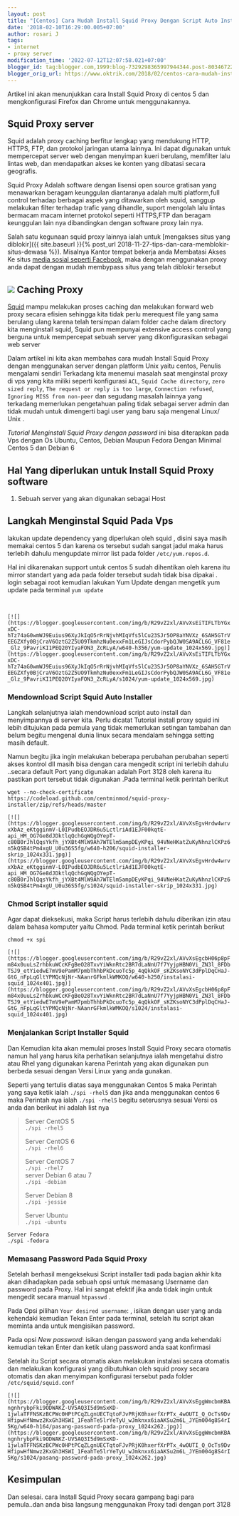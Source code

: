 ```yaml
---
layout: post
title: "[Centos] Cara Mudah Install Squid Proxy Dengan Script Auto Install"
date: '2018-02-10T16:29:00.005+07:00'
author: rosari J
tags:
- internet
- proxy server
modification_time: '2022-07-12T12:07:58.021+07:00'
blogger_id: tag:blogger.com,1999:blog-7329298365997944344.post-8034672217200371743
blogger_orig_url: https://www.oktrik.com/2018/02/centos-cara-mudah-install-squid-proxy.html
---
```


Artikel ini akan menunjukkan cara Install Squid Proxy di centos 5 dan mengkonfigurasi Firefox dan Chrome untuk menggunakannya.


Squid Proxy server
------------------


Squid adalah proxy caching berfitur lengkap yang mendukung HTTP, HTTPS, FTP, dan protokol jaringan utama lainnya. Ini dapat digunakan untuk mempercepat server web dengan menyimpan kueri berulang, memfilter lalu lintas web, dan mendapatkan akses ke konten yang dibatasi secara geografis.


Squid Proxy Adalah software dengan lisensi open source gratisan yang menawarkan beragam keunggulan diantaranya adalah multi platform,full control terhadap berbagai aspek yang ditawarkan oleh squid, sanggup melakukan filter terhadap trafic yang dihandle, suport mengolah lalu lintas bermacam macam internet protokol seperti HTTPS,FTP dan beragam keunggulan lain nya dibandingkan dengan software proxy lain nya.


Salah satu kegunaan squid proxy lainnya ialah untuk [mengakses situs yang diblokir]({{ site.baseurl }}{% post_url 2018-11-27-tips-dan-cara-memblokir-situs-dewasa %}). Misalnya Kantor tempat bekerja anda Membatasi Akses Ke situs [media sosial seperti Facebook](https://www.oktrik.com/search/label/facebook), maka dengan menggunakan proxy anda dapat dengan mudah membypass situs yang telah diblokir tersebut









[![](https://blogger.googleusercontent.com/img/b/R29vZ2xl/AVvXsEiZdlSA3GFnlU_CuBr67nmbavqr-MA5DBZRhWJKuWT471u9eFqbdPoxJcABqC-nVg11HKkkY3f4txAtdAYsXY6Cbi9H3cQCorAGPzgwVSr2SFMu6gEG3wWWsYNL-0qtxM0CdnHvWBfeZ1DJeZ6JyTwdZAxbftqNWxmnopOrqROjY5uBYqkWUjGazTXdkQ/w640-h400/squid-1-800x500.jpg)](https://blogger.googleusercontent.com/img/b/R29vZ2xl/AVvXsEiZdlSA3GFnlU_CuBr67nmbavqr-MA5DBZRhWJKuWT471u9eFqbdPoxJcABqC-nVg11HKkkY3f4txAtdAYsXY6Cbi9H3cQCorAGPzgwVSr2SFMu6gEG3wWWsYNL-0qtxM0CdnHvWBfeZ1DJeZ6JyTwdZAxbftqNWxmnopOrqROjY5uBYqkWUjGazTXdkQ/s800/squid-1-800x500.jpg)
Caching Proxy
-------------


[Squid](http://www.squid-cache.org/) mampu melakukan proses caching dan melakukan forward web proxy secara efisien sehingga kita tidak perlu merequest file yang sama berulang ulang karena telah tersimpan dalam folder cache dalam directory kita menginstall squid, Squid pun mempunyai extensive access control yang berguna untuk mempercepat sebuah server yang dikonfigurasikan sebagai web server


Dalam artikel ini kita akan membahas cara mudah Install Squid Proxy dengan menggunakan server dengan platform Unix yaitu centos, Penulis mengalami sendiri Terkadang kita menemui masalah saat menginstal proxy di vps yang kita miliki seperti konfigurasi `ACL`, `Squid Cache directory`, `zero sized reply`, `The request or reply is too large`, `Connection refused`, `Ignoring MISS from non-peer` dan segudang masalah lainnya yang terkadang memerlukan pengetahuan paling tidak sebagai server admin dan tidak mudah untuk dimengerti bagi user yang baru saja mengenal Linux/ Unix .


*Tutorial Menginstall Squid Proxy dengan password* ini bisa diterapkan pada Vps dengan Os Ubuntu, Centos, Debian Maupun Fedora Dengan Minimal Centos 5 dan Debian 6









**Hal Yang diperlukan untuk Install Squid Proxy software**
----------------------------------------------------------


1. Sebuah server yang akan digunakan sebagai Host


**Langkah Menginstal Squid Pada Vps**
-------------------------------------


lakukan update dependency yang diperlukan oleh squid , disini saya masih memakai centos 5 dan karena os tersebut sudah sangat jadul maka harus terlebih dahulu mengupdate mirror list pada folder `/etc/yum.repos.d`.


Hal ini dikarenakan support untuk centos 5 sudah dihentikan oleh karena itu mirror standart yang ada pada folder tersebut sudah tidak bisa dipakai . login sebagai root kemudian lakukan Yum Update dengan mengetik yum update pada terminal `yum update`


 


`[![](https://blogger.googleusercontent.com/img/b/R29vZ2xl/AVvXsEiTIFLTbYGxxDC-hTz74aG0wmWJ9Euius96XyJkIqO5rRrNjvhMIqVfs5lCu23SJr5OP8aYNVXz_6SAH5GTrVEEGZXfy0BjCraV6OztG2Z5UO9TkmhzNu0exxFm1LeGIJsCdorPybQJW0SA9ACL6G_VF81e_Glz_9PavriKI1PEQ20YIyaFON3_ZcRLyA/w640-h356/yum-update_1024x569.jpg)](https://blogger.googleusercontent.com/img/b/R29vZ2xl/AVvXsEiTIFLTbYGxxDC-hTz74aG0wmWJ9Euius96XyJkIqO5rRrNjvhMIqVfs5lCu23SJr5OP8aYNVXz_6SAH5GTrVEEGZXfy0BjCraV6OztG2Z5UO9TkmhzNu0exxFm1LeGIJsCdorPybQJW0SA9ACL6G_VF81e_Glz_9PavriKI1PEQ20YIyaFON3_ZcRLyA/s1024/yum-update_1024x569.jpg)`







### **Mendownload Script Squid Auto Installer**


Langkah selanjutnya ialah mendownload script auto install dan menyimpannya di server kita. Perlu dicatat Tutorial install proxy squid ini lebih ditujukan pada pemula yang tidak memerlukan setingan tambahan dan belum begitu mengenal dunia linux secara mendalam sehingga setting masih default.


Namun begitu jika ingin melakukan beberapa perubahan perubahan seperti akses kontrol dll masih bisa dengan cara mengedit script ini terlebih dahulu ..secara default Port yang digunakan adalah Port 3128 oleh karena itu pastikan port tersebut tidak digunakan .Pada terminal ketik perintah berikut


`wget --no-check-certificate https://codeload.github.com/centminmod/squid-proxy-installer/zip/refs/heads/master`









`[![](https://blogger.googleusercontent.com/img/b/R29vZ2xl/AVvXsEgvHrdw4wrvxXbAz_eKtgginmV-L0IPudbEOJDR6u5LctlriAd1EJF00kqtE-api_HM_OG7Ge8dJDktlqQchGqWQgOYepT-c80B0rJhlQqsYkfh_jYXBt4MlW9Ah7WTElm5ampDEyKPqi_94VNeHKatZuKyNhnzlCKPz6n5kQSB4tPm4xgU_U0u36S5fg/w640-h206/squid-installer-skrip_1024x331.jpg)](https://blogger.googleusercontent.com/img/b/R29vZ2xl/AVvXsEgvHrdw4wrvxXbAz_eKtgginmV-L0IPudbEOJDR6u5LctlriAd1EJF00kqtE-api_HM_OG7Ge8dJDktlqQchGqWQgOYepT-c80B0rJhlQqsYkfh_jYXBt4MlW9Ah7WTElm5ampDEyKPqi_94VNeHKatZuKyNhnzlCKPz6n5kQSB4tPm4xgU_U0u36S5fg/s1024/squid-installer-skrip_1024x331.jpg)`
### Chmod Script installer squid


Agar dapat dieksekusi, maka Script harus terlebih dahulu diberikan izin atau dalam bahasa komputer yaitu Chmod. Pada terminal ketik perintah berikut


`chmod +x spi`


`[![](https://blogger.googleusercontent.com/img/b/R29vZ2xl/AVvXsEgcbH06p8pFm84x0uuLsZrhbkuWCcKFgBeO28TxvYiWknRtc2BR7dLaNnU7f7YyjpHBN0Vi_ZN3l_8FDbTSJ9_etYiedwE7mV9ePamM7pmbThhbPkDcuoTc5p_4qQkkOF_sKZKsoNYC3dPplDqCHaJ-GtG_nFpLqGltYPMQcNjNr-NAanrGFkmlkWMKOQ/w640-h250/instalasi-squid_1024x401.jpg)](https://blogger.googleusercontent.com/img/b/R29vZ2xl/AVvXsEgcbH06p8pFm84x0uuLsZrhbkuWCcKFgBeO28TxvYiWknRtc2BR7dLaNnU7f7YyjpHBN0Vi_ZN3l_8FDbTSJ9_etYiedwE7mV9ePamM7pmbThhbPkDcuoTc5p_4qQkkOF_sKZKsoNYC3dPplDqCHaJ-GtG_nFpLqGltYPMQcNjNr-NAanrGFkmlkWMKOQ/s1024/instalasi-squid_1024x401.jpg)`







### Menjalankan Script Installer Squid


Dan Kemudian kita akan memulai proses Install Squid Proxy secara otomatis namun hal yang harus kita perhatikan selanjutnya ialah mengetahui distro atau Rhel yang digunakan karena Perintah yang akan digunakan pun berbeda sesuai dengan Versi Linux yang anda gunakan.


Seperti yang tertulis diatas saya menggunakan Centos 5 maka Perintah yang saya ketik ialah `./spi -rhel5` dan jika anda menggunakan centos 6 maka Perintah nya ialah `./spi -rhel5` begitu seterusnya sesuai Versi os anda dan berikut ini adalah list nya



> Server CentOS 5  
> `./spi -rhel5`
> 
> 
> Server CentOS 6  
> `./spi -rhel6`
> 
> 
> Server CentOS 7  
> `./spi -rhel7`  
> server Debian 6 atau 7  
> `./spi -debian`
> 
> 
> Server Debian 8  
> `./spi -jessie`
> 
> 
> Server Ubuntu  
> `./spi -ubuntu`



```
Server Fedora
./spi -fedora
```

### **Memasang Password Pada Squid Proxy**


Setelah berhasil mengeksekusi Script installer tadi pada bagian akhir kita akan dihadapkan pada sebuah opsi untuk memasang Username dan password pada Proxy. Hal ini sangat efektif jika anda tidak ingin untuk mengedit secara manual `htpasswd` .


Pada Opsi pilihan `Your desired username`: , isikan dengan user yang anda kehendaki kemudian Tekan Enter pada terminal, setelah itu script akan meminta anda untuk mengisikan password.


Pada opsi *New password*: isikan dengan password yang anda kehendaki kemudian tekan Enter dan ketik ulang password anda saat konfirmasi


Setelah itu Script secara otomatis akan melakukan instalasi secara otomatis dan melakukan konfigurasi yang dibutuhkan oleh squid proxy secara otomatis dan akan menyimpan konfigurasi tersebut pada folder `/etc/squid/squid.conf`









`[![](https://blogger.googleusercontent.com/img/b/R29vZ2xl/AVvXsEggWmcbmKBAngnhrybpFki9ODWAKZ-UV5AQ3I5d9mSxKD-1jwlaTFFNSKzBCPWc0HPtPCqZLgnUECTqtoFJvPRjK0hxerfXrPTx_4wOUTI_Q_OcTs9DvHfipwHfNmwz2KxGh3HSWI_1FeahTe5lrYeTyU_wJmknxx6iaAKSu2m6L_JYEm004g8S4rI5Kg/w640-h164/pasang-password-pada-proxy_1024x262.jpg)](https://blogger.googleusercontent.com/img/b/R29vZ2xl/AVvXsEggWmcbmKBAngnhrybpFki9ODWAKZ-UV5AQ3I5d9mSxKD-1jwlaTFFNSKzBCPWc0HPtPCqZLgnUECTqtoFJvPRjK0hxerfXrPTx_4wOUTI_Q_OcTs9DvHfipwHfNmwz2KxGh3HSWI_1FeahTe5lrYeTyU_wJmknxx6iaAKSu2m6L_JYEm004g8S4rI5Kg/s1024/pasang-password-pada-proxy_1024x262.jpg)`







Kesimpulan
----------


Dan selesai. cara Install Squid Proxy secara gampang bagi para pemula..dan anda bisa langsung menggunakan Proxy tadi dengan port 3128

